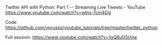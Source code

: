 Twitter API with Python: Part 1 -- Streaming Live Tweets - YouTube
https://www.youtube.com/watch?v=wlnx-7cm4Gg

Code
https://github.com/vprusso/youtube_tutorials/tree/master/twitter_python

Full session:
https://www.youtube.com/watch?v=1gQ6uG5Ujiw
